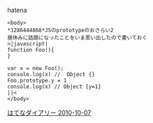 
hatena

```
<body>
*1286444868*JSのprototypeのおさらい2
昼休みに話題になったことをいま思い出したので書いておく
>|javascript|
function Foo(){
}

var x = new Foo();
console.log(x) //  Object {}
Foo.prototype.y = 1
console.log(x) // Object {y=1}
||<
</body>
```


[はてなダイアリー 2010-10-07](https://nishiohirokazu.hatenadiary.org/archive/2010/10/07)